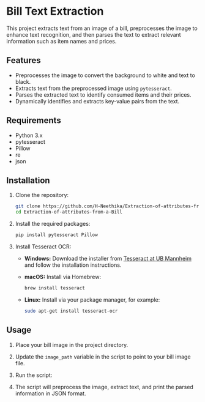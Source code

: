 # Bill Text Extraction

This project extracts text from an image of a bill, preprocesses the image to enhance text recognition, and then parses the text to extract relevant information such as item names and prices.

## Features

- Preprocesses the image to convert the background to white and text to black.
- Extracts text from the preprocessed image using `pytesseract`.
- Parses the extracted text to identify consumed items and their prices.
- Dynamically identifies and extracts key-value pairs from the text.

## Requirements

- Python 3.x
- pytesseract
- Pillow
- re
- json

## Installation

1. Clone the repository:

    ```bash
    git clone https://github.com/H-Neethika/Extraction-of-attributes-from-a-Bill.git
    cd Extraction-of-attributes-from-a-Bill
    ```

2. Install the required packages:

    ```bash
    pip install pytesseract Pillow
    ```

3. Install Tesseract OCR:

    - **Windows:** Download the installer from [Tesseract at UB Mannheim](https://github.com/UB-Mannheim/tesseract/wiki) and follow the installation instructions.
    - **macOS:** Install via Homebrew:

      ```bash
      brew install tesseract
      ```

    - **Linux:** Install via your package manager, for example:

      ```bash
      sudo apt-get install tesseract-ocr
      ```

## Usage

1. Place your bill image in the project directory.

2. Update the `image_path` variable in the script to point to your bill image file.

3. Run the script:

4. The script will preprocess the image, extract text, and print the parsed information in JSON format.
